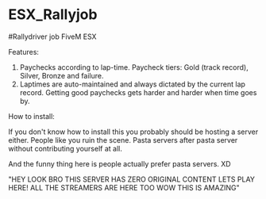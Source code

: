 # ESX_Rallyjob
#Rallydriver job FiveM ESX

Features:  
1. Paychecks according to lap-time. Paycheck tiers: Gold (track record), Silver, Bronze and failure.
2. Laptimes are auto-maintained and always dictated by the current lap record.  Getting good paychecks gets harder and harder when time goes by.

How to install:

If you don't know how to install this you probably should be hosting a server either.
People like you ruin the scene. Pasta servers after pasta server without contributing yourself at all.

And the funny thing here is people actually prefer pasta servers. XD

"HEY LOOK BRO THIS SERVER HAS ZERO ORIGINAL CONTENT LETS PLAY HERE! ALL THE STREAMERS ARE HERE TOO WOW THIS IS AMAZING"
